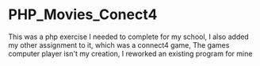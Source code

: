 # PHP_Movies_Conect4
This was a php exercise  I needed to complete for my school, I also added my other assignment  to it, which was a connect4 game, The games computer player isn't my creation, I reworked an existing program for mine
